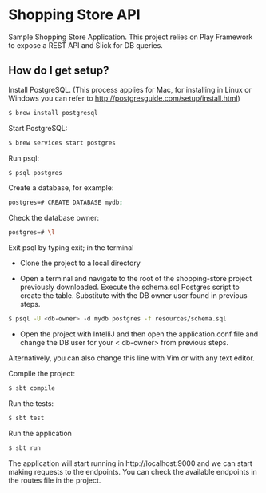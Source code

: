 # Shopping Store API

Sample Shopping Store Application. This project relies on Play Framework to expose a REST API and Slick for DB queries.

## How do I get setup?

Install PostgreSQL. (This process applies for Mac, for installing in Linux
or Windows you can refer to ​http://postgresguide.com/setup/install.html​ ) 

```bash
$ b​rew install postgresql
```
 
Start PostgreSQL:

```bash
​$ brew services start postgres
```

Run psql:

```bash
$ psql postgres
```

Create a database, for example:
```bash
​postgres=#​ CREATE DATABASE mydb;
```

Check the database owner:
```bash
p​ostgres=#​ \l
```

Exit psql by typing ​exit;​ in the terminal

- Clone the project to a local directory 

- Open a terminal and ​navigate to the root of the ​shopping-store project previously downloaded.
Execute the schema.sql Postgres script to create the table. Substitute <db-owner> ​with the DB owner user found in previous steps.
```bash
$ psql -U <db-owner> -d mydb postgres -f resources/schema.sql
```

- Open the project with IntelliJ and then open the application.conf file and change the DB user for your <​ db-owner>​ from previous steps.

Alternatively, you can also change this line with Vim or with any text editor.

Compile the project:
```bash
$ sbt compile
```

Run the tests:
```bash
$ sbt test
```

Run the application
```bash
$ sbt run
```

The application will start running in ​http://localhost:9000 and we can start making requests to the endpoints. 
You can check the available endpoints in the routes file in the project.

